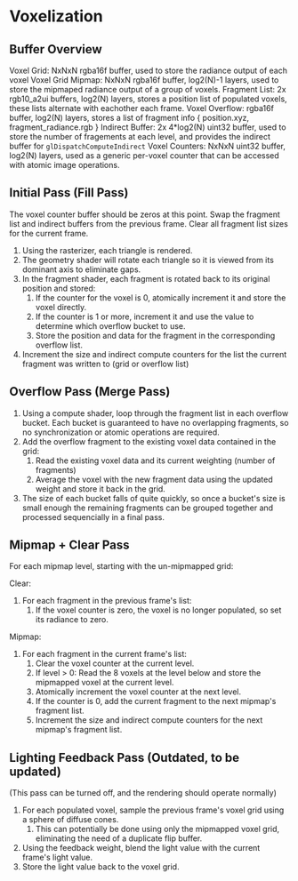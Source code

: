 Voxelization
============

Buffer Overview
---------------

Voxel Grid: NxNxN rgba16f buffer, used to store the radiance output of each voxel
Voxel Grid Mipmap: NxNxN rgba16f buffer, log2(N)-1 layers, used to store the mipmaped radiance output of a group of voxels.
Fragment List: 2x rgb10_a2ui buffers, log2(N) layers, stores a position list of populated voxels, these lists alternate with eachother each frame.
Voxel Overflow: rgba16f buffer, log2(N) layers, stores a list of fragment info { position.xyz, fragment_radiance.rgb }
Indirect Buffer: 2x 4*log2(N) uint32 buffer, used to store the number of fragements at each level, and provides the indirect buffer for `glDispatchComputeIndirect`
Voxel Counters: NxNxN uint32 buffer, log2(N) layers, used as a generic per-voxel counter that can be accessed with atomic image operations.


Initial Pass (Fill Pass)
------------------------

The voxel counter buffer should be zeros at this point.
Swap the fragment list and indirect buffers from the previous frame.
Clear all fragment list sizes for the current frame.

1. Using the rasterizer, each triangle is rendered.
1. The geometry shader will rotate each triangle so it is viewed from its dominant axis to eliminate gaps.
1. In the fragment shader, each fragment is rotated back to its original position and stored:
	1. If the counter for the voxel is 0, atomically increment it and store the voxel directly.
	1. If the counter is 1 or more, increment it and use the value to determine which overflow bucket to use.
	1. Store the position and data for the fragment in the corresponding overflow list.
1. Increment the size and indirect compute counters for the list the current fragment was written to (grid or overflow list)

Overflow Pass (Merge Pass)
--------------------------

1. Using a compute shader, loop through the fragment list in each overflow bucket. Each bucket is guaranteed to have no overlapping fragments, so no synchronization or atomic operations are required.
1. Add the overflow fragment to the existing voxel data contained in the grid:
	1. Read the existing voxel data and its current weighting (number of fragments)
	1. Average the voxel with the new fragment data using the updated weight and store it back in the grid.
1. The size of each bucket falls of quite quickly, so once a bucket's size is small enough the remaining fragments can be grouped together and processed sequencially in a final pass.

Mipmap + Clear Pass
-------------------

For each mipmap level, starting with the un-mipmapped grid:

Clear:

1. For each fragment in the previous frame's list:
	1. If the voxel counter is zero, the voxel is no longer populated, so set its radiance to zero.

Mipmap:

1. For each fragment in the current frame's list:
	1. Clear the voxel counter at the current level.
	1. If level > 0: Read the 8 voxels at the level below and store the mipmapped voxel at the current level.
	1. Atomically increment the voxel counter at the next level.
	1. If the counter is 0, add the current fragment to the next mipmap's fragment list.
	1. Increment the size and indirect compute counters for the next mipmap's fragment list.


Lighting Feedback Pass (Outdated, to be updated)
------------------------------------------------

(This pass can be turned off, and the rendering should operate normally)

1. For each populated voxel, sample the previous frame's voxel grid using a sphere of diffuse cones.
	1. This can potentially be done using only the mipmapped voxel grid, eliminating the need of a duplicate flip buffer.
1. Using the feedback weight, blend the light value with the current frame's light value.
1. Store the light value back to the voxel grid.
